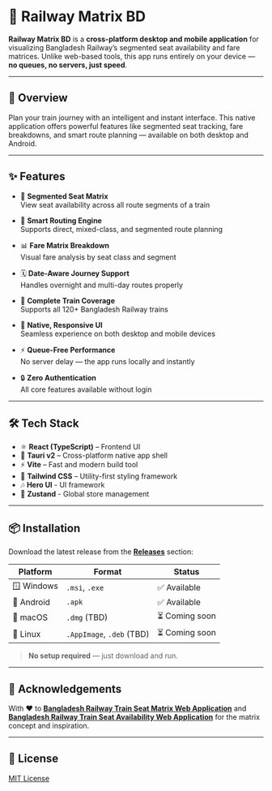 # 🚆 Railway Matrix BD

**Railway Matrix BD** is a **cross-platform desktop and mobile application** for visualizing Bangladesh Railway’s segmented seat availability and fare matrices. Unlike web-based tools, this app runs entirely on your device — **no queues, no servers, just speed**.

---

## 📖 Overview

Plan your train journey with an intelligent and instant interface. This native application offers powerful features like segmented seat tracking, fare breakdowns, and smart route planning — available on both desktop and Android.

---

## ✨ Features

- 🧮 **Segmented Seat Matrix**  
  View seat availability across all route segments of a train

- 🎯 **Smart Routing Engine**  
  Supports direct, mixed-class, and segmented route planning

- 📊 **Fare Matrix Breakdown**  
  Visual fare analysis by seat class and segment

- 🗓️ **Date-Aware Journey Support**  
  Handles overnight and multi-day routes properly

- 🚄 **Complete Train Coverage**  
  Supports all 120+ Bangladesh Railway trains

- 📱 **Native, Responsive UI**  
  Seamless experience on both desktop and mobile devices

- ⚡ **Queue-Free Performance**  
  No server delay — the app runs locally and instantly

- 🔒 **Zero Authentication**  
  All core features available without login

---

## 🛠️ Tech Stack

- ⚛️ **React (TypeScript)** – Frontend UI  
- 🦀 **Tauri v2** – Cross-platform native app shell  
- ⚡ **Vite** – Fast and modern build tool  
- 🎨 **Tailwind CSS** – Utility-first styling framework
- 🎶 **Hero UI** - UI framework
- 🥳 **Zustand** - Global store management
---

## 📦 Installation

Download the latest release from the [**Releases**](https://github.com/AhmedTrooper/RailwayMatrixBD/releases) section:

| Platform      | Format     | Status       |
|---------------|------------|--------------|
| 🪟 Windows     | `.msi`, `.exe` | ✅ Available |
| 🤖 Android     | `.apk`     | ✅ Available |
| 🍎 macOS       | `.dmg` (TBD) | ⏳ Coming soon |
| 🐧 Linux       | `.AppImage`, `.deb` (TBD) | ⏳ Coming soon |

> **No setup required** — just download and run.

---

## 🙏 Acknowledgements

With ❤️ to [**Bangladesh Railway Train Seat Matrix Web Application**](https://github.com/nishatrhythm/Bangladesh-Railway-Train-Seat-Matrix-Web-Application) and [**Bangladesh Railway Train Seat Availability Web Application**](https://github.com/nishatrhythm/Bangladesh-Railway-Train-Seat-Availability-Web-Application) for the matrix concept and inspiration.

---

## 📄 License

[MIT License](./LICENSE)